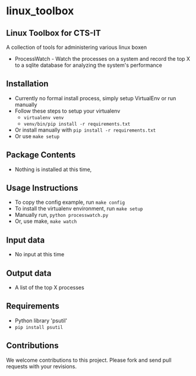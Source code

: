 linux_toolbox
===========

Linux Toolbox for CTS-IT
-----------------------------

A collection of tools for administering various linux boxen
* ProcessWatch - Watch the processes on a system and record the top X to a sqlite
database for analyzing the system's performance

Installation
------------

* Currently no formal install process, simply setup VirtualEnv or run manually
* Follow these steps to setup your virtualenv
    * `virtualenv venv`
    * `venv/bin/pip install -r requirements.txt`
* Or install manually with `pip install -r requirements.txt`
* Or use `make setup`

Package Contents
----------------

* Nothing is installed at this time,

Usage Instructions
------------------

* To copy the config example, run `make config`
* To install the virtualenv environment, run `make setup`
* Manually run, `python processwatch.py`
* Or, use make, `make watch`

Input data
----------

* No input at this time

Output data
-----------

* A list of the top X processes

Requirements
------------

* Python library 'psutil'
* `pip install psutil`

Contributions
-------------

We welcome contributions to this project. Please fork
and send pull requests with your revisions.
